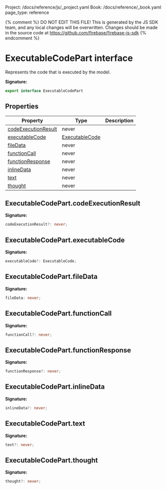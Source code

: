 Project: /docs/reference/js/_project.yaml
Book: /docs/reference/_book.yaml
page_type: reference

{% comment %}
DO NOT EDIT THIS FILE!
This is generated by the JS SDK team, and any local changes will be
overwritten. Changes should be made in the source code at
https://github.com/firebase/firebase-js-sdk
{% endcomment %}

# ExecutableCodePart interface
Represents the code that is executed by the model.

<b>Signature:</b>

```typescript
export interface ExecutableCodePart 
```

## Properties

|  Property | Type | Description |
|  --- | --- | --- |
|  [codeExecutionResult](./ai.executablecodepart.md#executablecodepartcodeexecutionresult) | never |  |
|  [executableCode](./ai.executablecodepart.md#executablecodepartexecutablecode) | [ExecutableCode](./ai.executablecode.md#executablecode_interface) |  |
|  [fileData](./ai.executablecodepart.md#executablecodepartfiledata) | never |  |
|  [functionCall](./ai.executablecodepart.md#executablecodepartfunctioncall) | never |  |
|  [functionResponse](./ai.executablecodepart.md#executablecodepartfunctionresponse) | never |  |
|  [inlineData](./ai.executablecodepart.md#executablecodepartinlinedata) | never |  |
|  [text](./ai.executablecodepart.md#executablecodeparttext) | never |  |
|  [thought](./ai.executablecodepart.md#executablecodepartthought) | never |  |

## ExecutableCodePart.codeExecutionResult

<b>Signature:</b>

```typescript
codeExecutionResult?: never;
```

## ExecutableCodePart.executableCode

<b>Signature:</b>

```typescript
executableCode?: ExecutableCode;
```

## ExecutableCodePart.fileData

<b>Signature:</b>

```typescript
fileData: never;
```

## ExecutableCodePart.functionCall

<b>Signature:</b>

```typescript
functionCall?: never;
```

## ExecutableCodePart.functionResponse

<b>Signature:</b>

```typescript
functionResponse?: never;
```

## ExecutableCodePart.inlineData

<b>Signature:</b>

```typescript
inlineData?: never;
```

## ExecutableCodePart.text

<b>Signature:</b>

```typescript
text?: never;
```

## ExecutableCodePart.thought

<b>Signature:</b>

```typescript
thought?: never;
```
